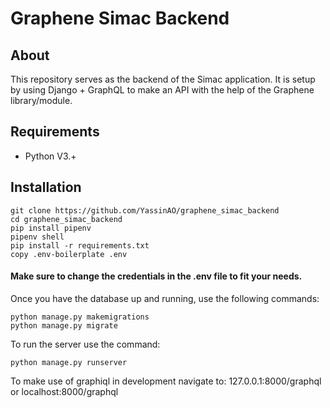 # Graphene Simac Backend

## About

This repository serves as the backend of the Simac application. It is setup by using Django + GraphQL to make an API with the help of the Graphene library/module.

## Requirements
* Python V3.+

## Installation

```
git clone https://github.com/YassinAO/graphene_simac_backend
cd graphene_simac_backend
pip install pipenv 
pipenv shell
pip install -r requirements.txt
copy .env-boilerplate .env
```
#### **Make sure to change the credentials in the .env file to fit your needs.**


Once you have the database up and running, use the following commands:
```
python manage.py makemigrations
python manage.py migrate
```
To run the server use the command:
```
python manage.py runserver
```
To make use of graphiql in development navigate to:
127.0.0.1:8000/graphql
or
localhost:8000/graphql
